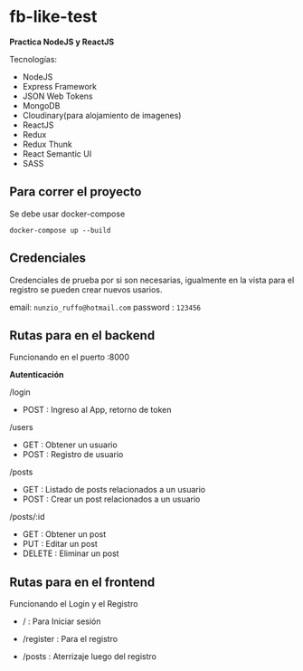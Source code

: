 # fb-like-test

**Practica NodeJS y ReactJS**

Tecnologías: 
- NodeJS
- Express Framework
- JSON Web Tokens 
- MongoDB
- Cloudinary(para alojamiento de imagenes)
- ReactJS
- Redux
- Redux Thunk
- React Semantic UI
- SASS

## Para correr el proyecto 

Se debe usar docker-compose

`docker-compose up --build`

## Credenciales

Credenciales de prueba por si son necesarias, igualmente en la vista para el registro
se pueden crear nuevos usarios.

email: `nunzio_ruffo@hotmail.com`
password : `123456`

## Rutas para en el backend
Funcionando en el puerto :8000

**Autenticación**

/login 
- POST : Ingreso al App, retorno de token

/users
- GET : Obtener un usuario
- POST : Registro de usuario

/posts
- GET       : Listado de posts relacionados a un usuario
- POST      : Crear un post relacionados a un usuario

/posts/:id
- GET       : Obtener un post
- PUT       : Editar un post
- DELETE    : Eliminar un post


## Rutas para en el frontend
Funcionando el Login y el Registro

- /  : Para Iniciar sesión

- /register   : Para el registro

- /posts       : Aterrizaje luego del registro
